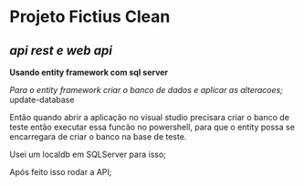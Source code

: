 # Projeto Fictius Clean

<h2><i> api rest e web api </i></h2>

<b> Usando entity framework com sql server </b><br>

*Para o entity framework criar o banco de dados e aplicar as alteracoes;* <br>
update-database<br>

Então quando abrir a aplicação no visual studio precisara criar o banco de teste então executar essa funcão no powershell, para que o entity possa se encarregara de criar o banco na base de teste.<br> 

Usei um localdb em SQLServer para isso; 

Após feito isso rodar a API;